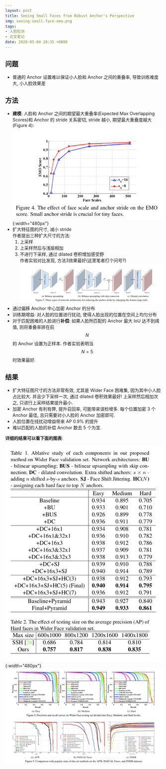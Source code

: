 ```yaml
---
layout: post
title: Seeing Small Faces from Robust Anchor's Perspective
img: seeing-small-face-emo.png
tags:
- 人脸检测
- 论文笔记
date: 2020-05-04 20:35 +0800
---
```


## 问题

- 普通的 Anchor 设置难以保证小人脸和 Anchor 之间的重叠率, 导致训练难度大, 小人脸效果差

## 方法

- **建模**: 人脸和 Anchor 之间的期望最大重叠率(Expected Max Overlapping Scores)和 Anchor 的 stride 关系密切, stride 越小, 期望最大重叠度越大(Figure 4):  
  ![](/assets/img/2020-05-04-20-11-18.png){:width="480px"}
- 扩大特征图的尺寸, 减小 stride  
  作者提出三种扩大尺寸的方法:  
  1. 上采样
  2. 上采样然后与浅层相加
  3. 不进行下采样, 通过 dilated 卷积增加感受野  
  作者实验对比发现, 方法3效果最好(这里笔者打个问号?)  
  ![](/assets/img/Seeing-small-Figure-5.png)
- 通过偏移 Anchor 中心加密 Anchor 的分布
- 训练期增益: 对人脸的位置进行扰动, 使得人脸出现的位置在空间上均匀分布
- 对于匹配困难的人脸进行**补偿**: 如果人脸所匹配的 Anchor 最大 IoU 达不到阈值, 则将重叠率排在前$$N$$的 Anchor 设置为正样本. 作者实验表明当$$N = 5$$时效果最好.

## 结果

- 扩大特征图尺寸的方法非常有效, 尤其是 Wider Face 困难集, 因为其中小人脸占比较大. 并且少下采样一次, 通过 dilated 卷积效果最好! 上采样然后相加次之, 只进行上采样结果提升最小.
- 加密 Anchor 有利有弊, 提升召回率, 可能带来误检增多. 每个位置加密 3 个 Anchor 最佳, 且只需要对小人脸的 Anchor 加密即可. 
- 人脸位置在线扰动增益带来 AP 0.9% 的提升
- 难以匹配的人脸的补偿 Anchor 数去 5 个为宜. 

**详细的结果可以看下面的图表**:  

![](/assets/img/Seeing-small-face-Table-1-Table-2.png){:width="480px"}  
![](/assets/img/seeing-small-face-figure-8-figure-9.png)
